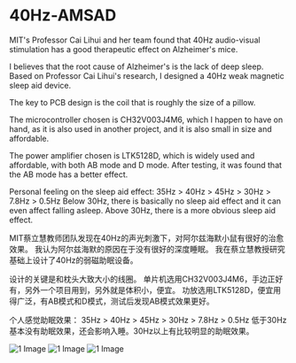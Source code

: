 # 40Hz-AMSAD
MIT's Professor Cai Lihui and her team found that 40Hz audio-visual stimulation has a good therapeutic effect on Alzheimer's mice. 

I believes that the root cause of Alzheimer's is the lack of deep sleep. Based on Professor Cai Lihui's research, I designed a 40Hz weak magnetic sleep aid device.

The key to PCB design is the coil that is roughly the size of a pillow.

The microcontroller chosen is CH32V003J4M6, which I happen to have on hand, as it is also used in another project, and it is also small in size and affordable.

The power amplifier chosen is LTK5128D, which is widely used and affordable, with both AB mode and D mode. After testing, it was found that the AB mode has a better effect.

Personal feeling on the sleep aid effect:
35Hz > 40Hz > 45Hz > 30Hz > 7.8Hz > 0.5Hz
Below 30Hz, there is basically no sleep aid effect and it can even affect falling asleep. Above 30Hz, there is a more obvious sleep aid effect.

MIT蔡立慧教师团队发现在40Hz的声光刺激下，对阿尔兹海默小鼠有很好的治愈效果。 我认为阿尔兹海默的原因在于没有很好的深度睡眠。 
我在蔡立慧教授研究基础上设计了40Hz的弱磁助眠设备。

设计的关键是和枕头大致大小的线圈。
单片机选用CH32V003J4M6，手边正好有，另外一个项目用到，另外就是体积小，便宜。
功放选用LTK5128D，便宜用得广泛，有AB模式和D模式，测试后发现AB模式效果更好。

个人感觉助眠效果：
35Hz > 40Hz > 45Hz > 30Hz > 7.8Hz > 0.5Hz
低于30Hz基本没有助眠效果，还会影响入睡。30Hz以上有比较明显的助眠效果。

![1 Image](https://github.com/harlly88/40Hz-AMSAD/raw/main/PCB/20240621171410.jpg)
![1 Image](https://github.com/harlly88/40Hz-AMSAD/raw/main/PCB/SCH_Schematic1_1-P1_2024-06-22.png)
![1 Image](https://github.com/harlly88/40Hz-AMSAD/raw/main/PCB/PCB_PCB1_2024-06-22_00.jpg)
